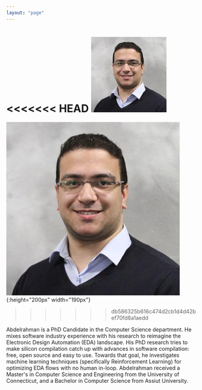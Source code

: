 ```yaml
---
layout: "page"
---
```




<<<<<<< HEAD
![](/members/abdel_mini.jpg)
=======
![](/members/abdelrahman.jpeg){:height="200px" width="190px"}
>>>>>>> db586325b616c474d2cb1d4d42bef70fd8a1aedd


Abdelrahman is a PhD Candidate in the Computer Science department. He mixes software industry experience with his research to reimagine the Electronic Design Automation (EDA) landscape. His PhD research tries to make silicon compilation catch up with advances in software compilation: free, open source and easy to use. Towards that goal, he investigates machine learning techniques (specifically Reinforcement Learning) for optimizing EDA flows with no human in-loop. Abdelrahman received a Master's in Computer Science and Engineering from the University of Connecticut, and a Bachelor in Computer Science from Assiut University.
